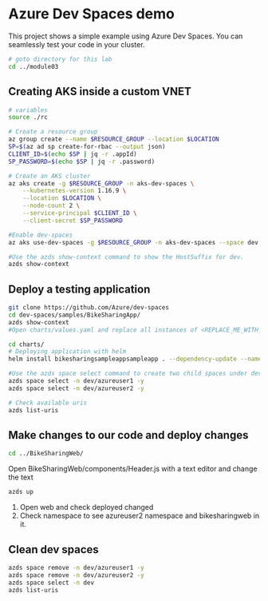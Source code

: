 # Azure Dev Spaces demo
This project shows a simple example using Azure Dev Spaces. 
You can seamlessly test your code in your cluster.
```bash
# goto directory for this lab
cd ../module03
```
## Creating AKS inside a custom VNET
```bash
# variables
source ./rc

# Create a resource group
az group create --name $RESOURCE_GROUP --location $LOCATION
SP=$(az ad sp create-for-rbac --output json)
CLIENT_ID=$(echo $SP | jq -r .appId)
SP_PASSWORD=$(echo $SP | jq -r .password)

# Create an AKS cluster
az aks create -g $RESOURCE_GROUP -n aks-dev-spaces \
    --kubernetes-version 1.16.9 \
    --location $LOCATION \
    --node-count 2 \
    --service-principal $CLIENT_ID \
    --client-secret $SP_PASSWORD

#Enable dev-spaces
az aks use-dev-spaces -g $RESOURCE_GROUP -n aks-dev-spaces --space dev --yes

#Use the azds show-context command to show the HostSuffix for dev.
azds show-context
```

## Deploy a testing application
```bash
git clone https://github.com/Azure/dev-spaces
cd dev-spaces/samples/BikeSharingApp/
azds show-context
#Open charts/values.yaml and replace all instances of <REPLACE_ME_WITH_HOST_SUFFIX> with the HostSuffix value you retrieved earlier. Save your changes and close the file.

cd charts/
# Deploying application with helm
helm install bikesharingsampleappsampleapp . --dependency-update --namespace dev --atomic

#Use the azds space select command to create two child spaces under dev:
azds space select -n dev/azureuser1 -y
azds space select -n dev/azureuser2 -y

# Check available uris
azds list-uris
```

## Make changes to our code and deploy changes

```bash
cd ../BikeSharingWeb/
```
Open BikeSharingWeb/components/Header.js with a text editor and change the text
```bash
azds up
```
1. Open web and check deployed changed
2. Check namespace to see azureuser2 namespace and bikesharingweb in it.

## Clean dev spaces
```bash
azds space remove -n dev/azureuser1 -y
azds space remove -n dev/azureuser2 -y
azds space select -n dev
azds list-uris
```
